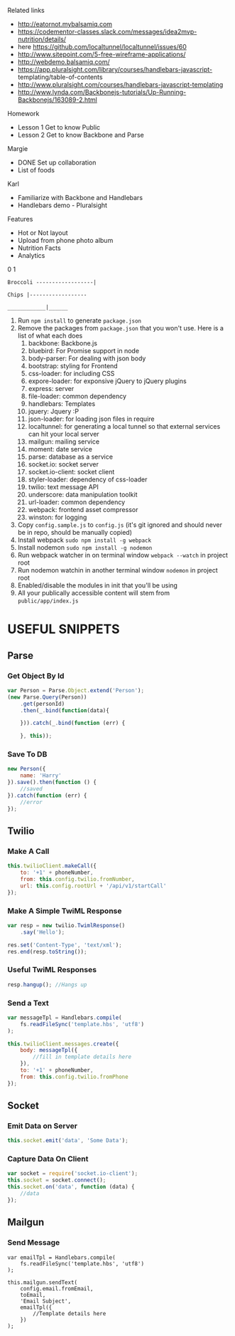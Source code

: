 Related links
- http://eatornot.mybalsamiq.com
- https://codementor-classes.slack.com/messages/idea2mvp-nutrition/details/
- here https://github.com/localtunnel/localtunnel/issues/60
- http://www.sitepoint.com/5-free-wireframe-applications/
- http://webdemo.balsamiq.com/
- https://app.pluralsight.com/library/courses/handlebars-javascript- templating/table-of-contents
- http://www.pluralsight.com/courses/handlebars-javascript-templating
- http://www.lynda.com/Backbonejs-tutorials/Up-Running-Backbonejs/163089-2.html


Homework
- Lesson 1 Get to know Public
- Lesson 2 Get to know Backbone and Parse

Margie
- DONE Set up collaboration
- List of foods

Karl
- Familiarize with Backbone and Handlebars
- Handlebars demo - Pluralsight

Features

- Hot or Not layout
- Upload from phone photo album
- Nutrition Facts
- Analytics

0 1
```
Broccoli ------------------|

Chips |------------------

____________|______

```


1. Run `npm install` to generate `package.json`
2. Remove the packages from `package.json` that you won't use. Here is a list of what each does
    1. backbone: Backbone.js
    2. bluebird: For Promise support in node
    3. body-parser: For dealing with json body
    4. bootstrap: styling for Frontend
    5. css-loader: for including CSS
    6. expore-loader: for exponsive jQuery to jQuery plugins
    7. express: server
    8. file-loader: common dependency
    9. handlebars: Templates
    10. jquery: Jquery :P
    11. json-loader: for loading json files in require
    12. localtunnel: for generating a local tunnel so that external services can hit your local server
    13. mailgun: mailing service
    14. moment: date service
    15. parse: database as a service
    16. socket.io: socket server
    17. socket.io-client: socket client
    18. styler-loader: dependency of css-loader
    19. twilio: text message API
    20. underscore: data manipulation toolkit
    21. url-loader: common dependency
    22. webpack: frontend asset compressor
    23. winston: for logging
3. Copy `config.sample.js` to `config.js` (it's git ignored and should never be in repo, should be manually copied)
3. Install webpack `sudo npm install -g webpack`
4. Install nodemon `sudo npm install -g nodemon`
5. Run webpack watcher in on terminal window `webpack --watch` in project root
6. Run nodemon watchin in another terminal window `nodemon` in project root
7. Enabled/disable the modules in init that you'll be using
8. All your publically accessible content will stem from `public/app/index.js`

# USEFUL SNIPPETS
## Parse
### Get Object By Id
```js
var Person = Parse.Object.extend('Person');
(new Parse.Query(Person))
    .get(personId)
    .then(_.bind(function(data){

    })).catch(_.bind(function (err) {

    }, this));
```

### Save To DB
```js
new Person({
    name: 'Harry'
}).save().then(function () {
    //saved
}).catch(function (err) {
    //error
});
```

## Twilio
### Make A Call
```js
this.twilioClient.makeCall({
    to: '+1' + phoneNumber,
    from: this.config.twilio.fromNumber,
    url: this.config.rootUrl + '/api/v1/startCall'
});
```

### Make A Simple TwiML Response
```js
var resp = new twilio.TwimlResponse()
    .say('Hello');

res.set('Content-Type', 'text/xml');
res.end(resp.toString());
```

### Useful TwiML Responses
```js
resp.hangup(); //Hangs up
```

### Send a Text
```js
var messageTpl = Handlebars.compile(
    fs.readFileSync('template.hbs', 'utf8')
);

this.twilioClient.messages.create({
    body: messageTpl({
        //fill in template details here
    }),
    to: '+1' + phoneNumber,
    from: this.config.twilio.fromPhone
});
```

## Socket
### Emit Data on Server
```js
this.socket.emit('data', 'Some Data');
```

### Capture Data On Client
```js
var socket = require('socket.io-client');
this.socket = socket.connect();
this.socket.on('data', function (data) {
    //data
});
```

## Mailgun 
### Send Message
```
var emailTpl = Handlebars.compile(
    fs.readFileSync('template.hbs', 'utf8')
);

this.mailgun.sendText(
    config.email.fromEmail,
    toEmail,
    'Email Subject',
    emailTpl({
        //Template details here    
    })
);
```
